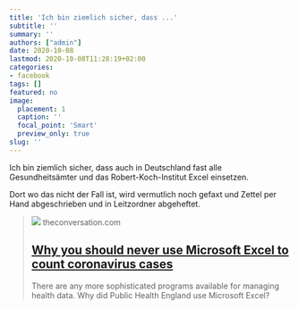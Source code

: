 ```yaml
---
title: 'Ich bin ziemlich sicher, dass ...'
subtitle: ''
summary: ''
authors: ["admin"]
date: 2020-10-08
lastmod: 2020-10-08T11:28:19+02:00
categories:
- facebook
tags: []
featured: no
image:
  placement: 1
  caption: ''
  focal_point: 'Smart'
  preview_only: true
slug: ''
---
```

Ich bin ziemlich sicher, dass auch in Deutschland fast alle Gesundheitsämter und das Robert-Koch-Institut Excel einsetzen. 

Dort wo das nicht der Fall ist, wird vermutlich noch gefaxt und Zettel per Hand abgeschrieben und in Leitzordner abgeheftet.
> [![](https://images.theconversation.com/files/362151/original/file-20201007-16-13r8r7p.jpg?ixlib=rb-1.1.0&rect=0%2C41%2C5571%2C2785&q=45&auto=format&w=1356&h=668&fit=crop)](https://theconversation.com/why-you-should-never-use-microsoft-excel-to-count-coronavirus-cases-147681)
> theconversation.com
> ## [Why you should never use Microsoft Excel to count coronavirus cases](https://theconversation.com/why-you-should-never-use-microsoft-excel-to-count-coronavirus-cases-147681)
>
>There are any more sophisticated programs available for managing health data. Why did Public Health England use Microsoft Excel?


